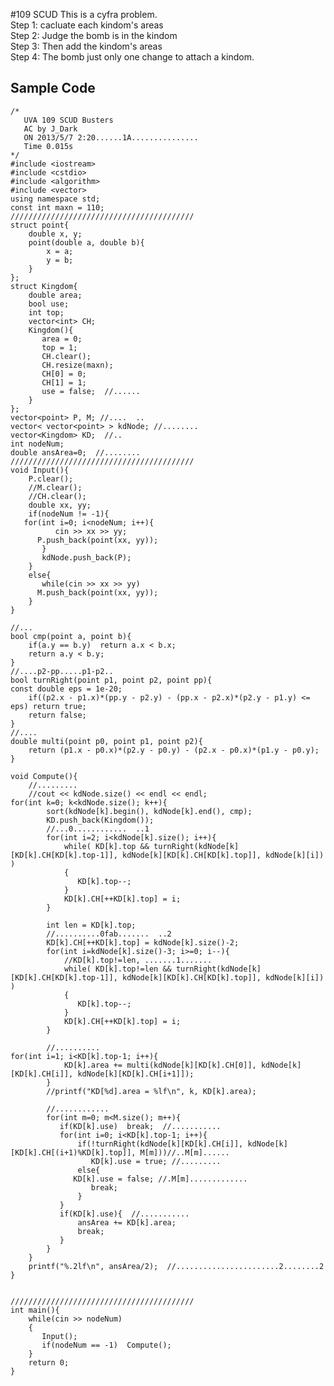 #109 SCUD 
This is a cyfra problem.   
Step 1: cacluate each kindom's areas  
Step 2: Judge the bomb is in the kindom  
Step 3: Then add the kindom's areas  
Step 4: The bomb just only one change to attach a kindom.  

## Sample Code

    /*
       UVA 109 SCUD Busters
       AC by J_Dark
       ON 2013/5/7 2:20......1A...............
       Time 0.015s
    */
    #include <iostream>
    #include <cstdio>
    #include <algorithm>
    #include <vector>
    using namespace std;
    const int maxn = 110;
    /////////////////////////////////////////
    struct point{
    	double x, y;
    	point(double a, double b){
    		x = a;
    		y = b;
    	}
    };
    struct Kingdom{
    	double area;
    	bool use;
    	int top;
    	vector<int> CH;
    	Kingdom(){
    	   area = 0;
    	   top = 1;
    	   CH.clear();
    	   CH.resize(maxn);
    	   CH[0] = 0;
    	   CH[1] = 1;
    	   use = false;  //......
    	}
    };
    vector<point> P, M; //....  ..
    vector< vector<point> > kdNode; //........
    vector<Kingdom> KD;  //..
    int nodeNum;
    double ansArea=0;  //........
    /////////////////////////////////////////
    void Input(){
    	P.clear();
    	//M.clear();
    	//CH.clear();
    	double xx, yy;
    	if(nodeNum != -1){
       for(int i=0; i<nodeNum; i++){
    		  cin >> xx >> yy;
    	  P.push_back(point(xx, yy));
    	   }
    	   kdNode.push_back(P);
    	}
    	else{
    	   while(cin >> xx >> yy)
    	  M.push_back(point(xx, yy));
    	}
    }
    
    //...
    bool cmp(point a, point b){
    	if(a.y == b.y)  return a.x < b.x;
    	return a.y < b.y;
    }
    //....p2-pp.....p1-p2..
    bool turnRight(point p1, point p2, point pp){
    const double eps = 1e-20;
    	if((p2.x - p1.x)*(pp.y - p2.y) - (pp.x - p2.x)*(p2.y - p1.y) <= eps) return true;
    	return false;
    }
    //....
    double multi(point p0, point p1, point p2){
    	return (p1.x - p0.x)*(p2.y - p0.y) - (p2.x - p0.x)*(p1.y - p0.y);
    }
    
    void Compute(){
    	//.........
    	//cout << kdNode.size() << endl << endl;
    for(int k=0; k<kdNode.size(); k++){
    		sort(kdNode[k].begin(), kdNode[k].end(), cmp);
    		KD.push_back(Kingdom());
    		//...0............  ..1
    		for(int i=2; i<kdNode[k].size(); i++){
    			while( KD[k].top && turnRight(kdNode[k][KD[k].CH[KD[k].top-1]], kdNode[k][KD[k].CH[KD[k].top]], kdNode[k][i]) )
    			{
    			   KD[k].top--;
    			}
    			KD[k].CH[++KD[k].top] = i;
    		}
    
    		int len = KD[k].top;
    		//..........0fab.......  ..2
    		KD[k].CH[++KD[k].top] = kdNode[k].size()-2;
    		for(int i=kdNode[k].size()-3; i>=0; i--){
    			//KD[k].top!=len, .......1.......
    			while( KD[k].top!=len && turnRight(kdNode[k][KD[k].CH[KD[k].top-1]], kdNode[k][KD[k].CH[KD[k].top]], kdNode[k][i]) )
    			{
    			   KD[k].top--;
    			}
    			KD[k].CH[++KD[k].top] = i;
    		}
    
    		//..........
    for(int i=1; i<KD[k].top-1; i++){
    			KD[k].area += multi(kdNode[k][KD[k].CH[0]], kdNode[k][KD[k].CH[i]], kdNode[k][KD[k].CH[i+1]]);
    		}
    		//printf("KD[%d].area = %lf\n", k, KD[k].area);
    
    		//............
    		for(int m=0; m<M.size(); m++){
    		   if(KD[k].use)  break;  //...........
    		   for(int i=0; i<KD[k].top-1; i++){
    			   if(!turnRight(kdNode[k][KD[k].CH[i]], kdNode[k][KD[k].CH[(i+1)%KD[k].top]], M[m]))//..M[m]......
    				  KD[k].use = true; //.........
    			   else{
    			  KD[k].use = false; //.M[m].............
    				  break;
    			   }
    		   }
    		   if(KD[k].use){  //...........
    			   ansArea += KD[k].area;
    			   break;
    		   }
    		}
    	}
    	printf("%.2lf\n", ansArea/2);  //.......................2........2
    }
    
    
    /////////////////////////////////////////
    int main(){
    	while(cin >> nodeNum)
    	{
    	   Input();
    	   if(nodeNum == -1)  Compute();
    	}
    	return 0;
    }
